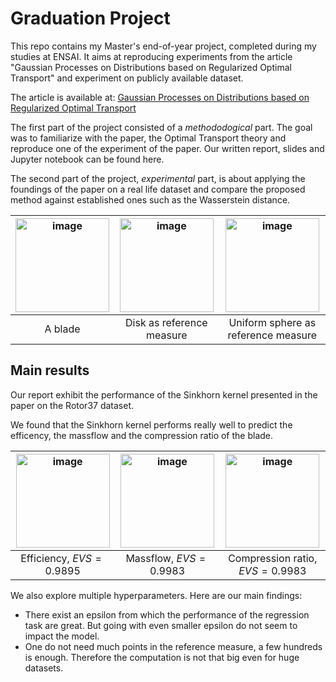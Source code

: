 # Graduation Project

This repo contains my Master's end-of-year project, completed during my studies at ENSAI. It aims at reproducing experiments from the article "Gaussian Processes on Distributions based on Regularized Optimal Transport" and experiment on publicly available dataset.

The article is available at: [Gaussian Processes on Distributions based on Regularized Optimal Transport](https://arxiv.org/abs/2210.06574)

The first part of the project consisted of a *methododogical* part. The goal was to familiarize with the paper, the Optimal Transport theory and reproduce one of the experiment of the paper. Our written report, slides and Jupyter notebook can be found here.

The second part of the project, *experimental* part, is about applying the foundings of the paper on a real life dataset and compare the proposed method against established ones such as the Wasserstein distance.

| <img src="https://github.com/Lui5ito/GraduationProject/assets/104061901/076f6dc7-0fec-4b08-8823-244610d82705" alt="image" width="150" height="auto">  |  <img src="https://github.com/Lui5ito/GraduationProject/assets/104061901/dac8126d-2854-4b9f-929f-cbae6dca4cf7" alt="image" width="150" height="auto">  |   <img src="https://github.com/Lui5ito/GraduationProject/assets/104061901/37bd279e-9860-447b-8c73-aa59151c7f01" alt="image" width="150" height="auto">  | 
|:-:|:-:|:-:|
| A blade | Disk as reference measure | Uniform sphere as reference measure |


## Main results

Our report exhibit the performance of the Sinkhorn kernel presented in the paper on the Rotor37 dataset.

We found that the Sinkhorn kernel performs really well to predict the efficency, the massflow and the compression ratio of the blade.

| <img src="https://github.com/Lui5ito/GraduationProject/assets/104061901/675c42de-0029-40f0-bc6c-2cfe88ca1391" alt="image" width="150" height="auto">  |  <img src="https://github.com/Lui5ito/GraduationProject/assets/104061901/657ca77b-000a-4168-ba2e-4bc19c616b4b" alt="image" width="150" height="auto">  |   <img src="https://github.com/Lui5ito/GraduationProject/assets/104061901/e988d141-8cf2-4638-bf18-0ec2ccd4c481" alt="image" width="150" height="auto">  | 
|:-:|:-:|:-:|
| Efficiency, $EVS = 0.9895$ | Massflow, $EVS = 0.9983$ | Compression ratio, $EVS = 0.9983$ |

We also explore multiple hyperparameters. Here are our main findings:
- There exist an epsilon from which the performance of the regression task are great. But going with even smaller epsilon do not seem to impact the model.
- One do not need much points in the reference measure, a few hundreds is enough. Therefore the computation is not that big even for huge datasets.
